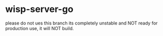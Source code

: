 # wisp-server-go

please do not ues this branch its completely unstable and NOT ready for production use, it will NOT build.
